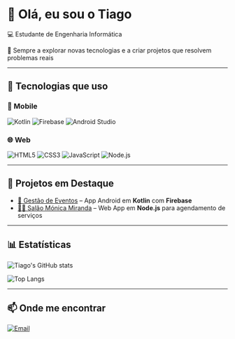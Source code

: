 # 👋 Olá, eu sou o Tiago

💻 Estudante de Engenharia Informática

🚀 Sempre a explorar novas tecnologias e a criar projetos que resolvem problemas reais  

---

## 🚀 Tecnologias que uso

### 📱 Mobile
![Kotlin](https://img.shields.io/badge/Kotlin-0095D5?style=for-the-badge&logo=kotlin&logoColor=white)
![Firebase](https://img.shields.io/badge/Firebase-FFCA28?style=for-the-badge&logo=firebase&logoColor=black)
![Android Studio](https://img.shields.io/badge/Android%20Studio-3DDC84?style=for-the-badge&logo=androidstudio&logoColor=white)

### 🌐 Web
![HTML5](https://img.shields.io/badge/HTML5-E34F26?style=for-the-badge&logo=html5&logoColor=white)
![CSS3](https://img.shields.io/badge/CSS3-1572B6?style=for-the-badge&logo=css3&logoColor=white)
![JavaScript](https://img.shields.io/badge/JavaScript-F7DF1E?style=for-the-badge&logo=javascript&logoColor=black)
![Node.js](https://img.shields.io/badge/Node.js-43853D?style=for-the-badge&logo=node.js&logoColor=white)



---


## 🌟 Projetos em Destaque

- [📱 Gestão de Eventos](https://github.com/teuUser/projeto-eventos) – App Android em **Kotlin** com **Firebase**  
- [💇‍♀️ Salão Mónica Miranda](https://github.com/teuUser/salao-monicamiranda) – Web App em **Node.js** para agendamento de serviços  


---

## 📊 Estatísticas

![Tiago's GitHub stats](https://github-readme-stats.vercel.app/api?username=TiagoMiranda03&&theme=tokyonight&rank_icon=none)

![Top Langs](https://github-readme-stats.vercel.app/api/top-langs/?username=TiagoMiranda03&layout=compact&theme=tokyonight)

---

## 📫 Onde me encontrar

[![Email](https://img.shields.io/badge/Email-D14836?style=for-the-badge&logo=gmail&logoColor=white)](mailto:tiagomiranda3452@gmail.com)
